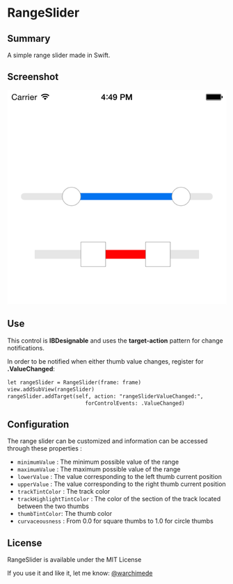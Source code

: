 RangeSlider
===========

## Summary
A simple range slider made in Swift.

## Screenshot
![](https://github.com/warchimede/RangeSlider/blob/master/Screenshot.png?raw=true)

## Use
This control is **IBDesignable** and uses the **target-action** pattern for change notifications.

In order to be notified when either thumb value changes, register for **.ValueChanged**:

    let rangeSlider = RangeSlider(frame: frame)
    view.addSubView(rangeSlider)
    rangeSlider.addTarget(self, action: "rangeSliderValueChanged:",
                             forControlEvents: .ValueChanged)

## Configuration
The range slider can be customized and information can be accessed through these properties :

  + `minimumValue` : The minimum possible value of the range
  + `maximumValue` : The maximum possible value of the range
  + `lowerValue` : The value corresponding to the left thumb current position
  + `upperValue` : The value corresponding to the right thumb current position
  + `trackTintColor` : The track color
  + `trackHighlightTintColor` : The color of the section of the track located between the two thumbs
  + `thumbTintColor`: The thumb color
  + `curvaceousness` : From 0.0 for square thumbs to 1.0 for circle thumbs

## License
RangeSlider is available under the MIT License

If you use it and like it, let me know: [@warchimede](http://twitter.com/warchimede)
